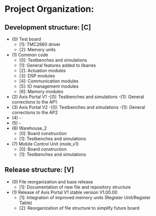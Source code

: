 # Project Organization:

## Development structure: [C]

- (0) Test board
  - [1]: TMC2660 driver  
  - [2]: Memory units
- (1) Common code
  - [0]: Testbenches and simulations
  - [1]: General features added to libaries
  - [2]: Actuation modules
  - [3]: DSP modules
  - [4]: Communication modules
  - [5]: IO management modules
  - [6]: Memory modules
- (2) Axis Portal V1
  -[0]: Testbenches and simulations 
  -[1]: General corrections to the AP1
- (3) Axis Portal V2
  -[0]: Testbenches and simulations
  -[1]: General corrections to the AP2
- (4) -
- (5) -
- (6) Warehouse_2
  - [0]: Board construction
  - [1]: Testbenches and simulations
- (7) Mobile Control Unit {mole_v1}
  - [0]: Board construction
  - [1]: Testbenches and simulations 


## Release structure: [V]

- (0) File reorganization and base release
  - [1]: Documentation of new file and repository structure
- (1) Release of Axis Portal V1 stable version V1.00.00
  - [1]: Integration of improved memory units (Register Unit/Register Table)
  - [2]: Reorganization of file structure to simplify future board